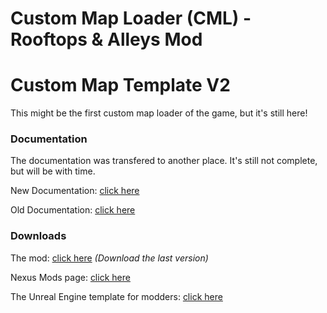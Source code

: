 # Custom Map Loader (CML) - Rooftops & Alleys Mod
# Custom Map Template V2

This might be the first custom map loader of the game, but it's still here!

### Documentation

The documentation was transfered to another place. It's still not complete, but will be with time.

New Documentation: [click here](https://rna-modding.gitbook.io/doc/custom-maps/map-loaders/install-custom-maps-loader)

Old Documentation: [click here](https://github.com/LoulouNoLegend/CustomMapLoader-RooftopsAndAlleys/blob/7fa485ec5b4c2ce57a571eba360f691a117ec573/old_README.md)

### Downloads

The mod: [click here](https://github.com/LoulouNoLegend/CustomMapLoader-RooftopsAndAlleys/releases)
*(Download the last version)*

Nexus Mods page: [click here](https://www.nexusmods.com/rooftopsandalleystheparkourgame/mods/28)

The Unreal Engine template for modders: [click here](https://github.com/LoulouNoLegend/CustomMapLoader-RooftopsAndAlleys/releases/download/PB5/UE521-CustomMap-Template-V2.zip)
